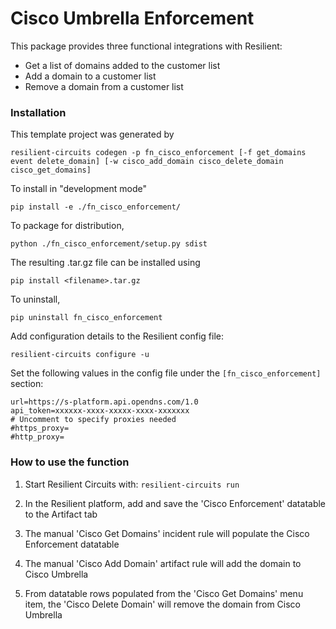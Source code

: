 # Cisco Umbrella Enforcement

This package provides three functional integrations with Resilient:
* Get a list of domains added to the customer list
* Add a domain to a customer list
* Remove a domain from a customer list

### Installation

This template project was generated by

    resilient-circuits codegen -p fn_cisco_enforcement [-f get_domains event delete_domain] [-w cisco_add_domain cisco_delete_domain cisco_get_domains]


To install in "development mode"

    pip install -e ./fn_cisco_enforcement/

To package for distribution,

    python ./fn_cisco_enforcement/setup.py sdist

The resulting .tar.gz file can be installed using

    pip install <filename>.tar.gz

To uninstall,

    pip uninstall fn_cisco_enforcement

Add configuration details to the Resilient config file:

    resilient-circuits configure -u

Set the following values in the config file under the `[fn_cisco_enforcement]` section:

    url=https://s-platform.api.opendns.com/1.0
    api_token=xxxxxx-xxxx-xxxxx-xxxx-xxxxxxx
    # Uncomment to specify proxies needed
    #https_proxy=
    #http_proxy=

### How to use the function

1. Start Resilient Circuits with:
    `resilient-circuits run`

2. In the Resilient platform, add and save the 'Cisco Enforcement' datatable to the Artifact tab

3. The manual 'Cisco Get Domains' incident rule will populate the Cisco Enforcement datatable

4. The manual 'Cisco Add Domain' artifact rule will add the domain to Cisco Umbrella

5. From datatable rows populated from the 'Cisco Get Domains' menu item, the 'Cisco Delete Domain' will remove the domain
from Cisco Umbrella